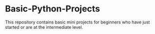 # Basic-Python-Projects
This repository contains basic mini projects for beginners who have just started or are at the intermediate level.
